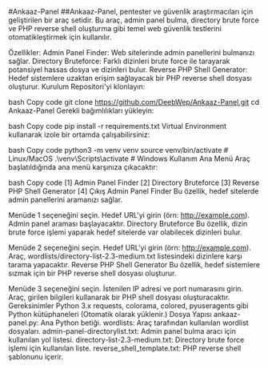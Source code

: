 #Ankaaz-Panel
##Ankaaz-Panel, pentester ve güvenlik araştırmacıları için geliştirilen bir araç setidir. Bu araç, admin panel bulma, directory brute force ve PHP reverse shell oluşturma gibi temel web güvenlik testlerini otomatikleştirmek için kullanılır.

Özellikler:
Admin Panel Finder: Web sitelerinde admin panellerini bulmanızı sağlar.
Directory Bruteforce: Farklı dizinleri brute force ile tarayarak potansiyel hassas dosya ve dizinleri bulur.
Reverse PHP Shell Generator: Hedef sistemlere uzaktan erişim sağlayacak bir PHP reverse shell dosyası oluşturur.
Kurulum
Repositori'yi klonlayın:

bash
Copy code
git clone https://github.com/DeebWep/Ankaaz-Panel.git
cd Ankaaz-Panel
Gerekli bağımlılıkları yükleyin:

bash
Copy code
pip install -r requirements.txt
Virtual Environment kullanarak izole bir ortamda çalışabilirsiniz:

bash
Copy code
python3 -m venv venv
source venv/bin/activate  # Linux/MacOS
.\venv\Scripts\activate    # Windows
Kullanım
Ana Menü
Araç başlatıldığında ana menü karşınıza çıkacaktır:

bash
Copy code
[1]  Admin Panel Finder
[2]  Directory Bruteforce
[3]  Reverse PHP Shell Generator
[4]  Çıkış
Admin Panel Finder
Bu özellik, hedef sitelerde admin panellerini aramanızı sağlar.

Menüde 1 seçeneğini seçin.
Hedef URL'yi girin (örn: http://example.com).
Admin panel araması başlayacaktır.
Directory Bruteforce
Bu özellik, dizin brute force işlemi yaparak hedef sitelerde var olabilecek dizinleri bulur.

Menüde 2 seçeneğini seçin.
Hedef URL'yi girin (örn: http://example.com).
Araç, wordlists/directory-list-2.3-medium.txt listesindeki dizinlere karşı tarama yapacaktır.
Reverse PHP Shell Generator
Bu özellik, hedef sistemlere sızmak için bir PHP reverse shell dosyası oluşturur.

Menüde 3 seçeneğini seçin.
İstenilen IP adresi ve port numarasını girin.
Araç, girilen bilgileri kullanarak bir PHP shell dosyası oluşturacaktır.
Gereksinimler
Python 3.x
requests, colorama, colored, pyuseragents gibi Python kütüphaneleri (Otomatik olarak yüklenir.)
Dosya Yapısı
ankaaz-panel.py: Ana Python betiği.
wordlists: Araç tarafından kullanılan wordlist dosyaları.
admin-panel-directorylist.txt: Admin panel bulma aracı için kullanılan yol listesi.
directory-list-2.3-medium.txt: Directory brute force işlemi için kullanılan liste.
reverse_shell_template.txt: PHP reverse shell şablonunu içerir.
